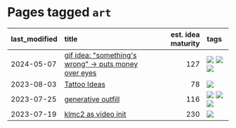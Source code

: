 # Pages tagged `art`

|last_modified|title|est. idea maturity|tags
|:---|:---|---:|:---|
|2024-05-07|[gif idea: "something's wrong" -> puts money over eyes](../ducktales_gif.md)|127|[![](https://img.shields.io/badge/tag-art-5e378d)](../tags/art.md) [![](https://img.shields.io/badge/tag-ducktales-1661bc)](../tags/ducktales.md) [![](https://img.shields.io/badge/tag-gif-296bb1)](../tags/gif.md)|
|2023-08-03|[Tattoo Ideas](../ai_art_tattoo_inspo_board.md)|78|[![](https://img.shields.io/badge/tag-art-5e378d)](../tags/art.md)|
|2023-07-25|[generative outfill](../generative_outfill.md)|116|[![](https://img.shields.io/badge/tag-art-5e378d)](../tags/art.md) [![](https://img.shields.io/badge/tag-notebook-3c3258)](../tags/notebook.md) [![](https://img.shields.io/badge/tag-tooling-b7fb0)](../tags/tooling.md)|
|2023-07-19|[klmc2 as video init](../klmc2_as_video_init.md)|230|[![](https://img.shields.io/badge/tag-art-5e378d)](../tags/art.md)|